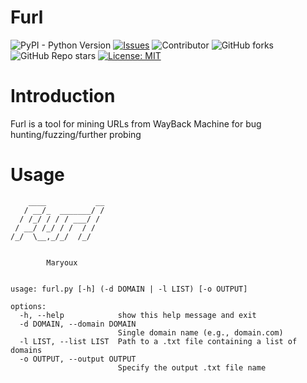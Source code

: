 # Furl
![PyPI - Python Version](https://img.shields.io/pypi/pyversions/django) [![Issues](https://img.shields.io/github/issues-raw/tterb/PlayMusic.svg?maxAge=25000)](https://github.com/maryoux/furl/issues) ![Contributor](https://img.shields.io/github/contributors/maryoux/furl) ![GitHub forks](https://img.shields.io/github/forks/maryoux/furl) ![GitHub Repo stars](https://img.shields.io/github/stars/maryoux/furl) [![License: MIT](https://img.shields.io/badge/License-MIT-yellow.svg)](https://opensource.org/licenses/MIT)




# Introduction
Furl is a tool for mining URLs from WayBack Machine for bug hunting/fuzzing/further probing
# Usage
```
    ____           __
   / __/_  _______/ /
  / /_/ / / / ___/ /
 / __/ /_/ / /  / /
/_/  \__,_/_/  /_/


        Maryoux


usage: furl.py [-h] (-d DOMAIN | -l LIST) [-o OUTPUT]

options:
  -h, --help            show this help message and exit
  -d DOMAIN, --domain DOMAIN
                        Single domain name (e.g., domain.com)
  -l LIST, --list LIST  Path to a .txt file containing a list of domains
  -o OUTPUT, --output OUTPUT
                        Specify the output .txt file name
```
